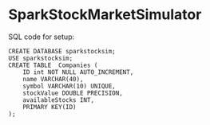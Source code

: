 # SparkStockMarketSimulator

SQL code for setup:
```
CREATE DATABASE sparkstocksim;
USE sparkstocksim;
CREATE TABLE  Companies (
    ID int NOT NULL AUTO_INCREMENT,
    name VARCHAR(40),
    symbol VARCHAR(10) UNIQUE,
    stockValue DOUBLE PRECISION,
    availableStocks INT,
    PRIMARY KEY(ID)
);
```

